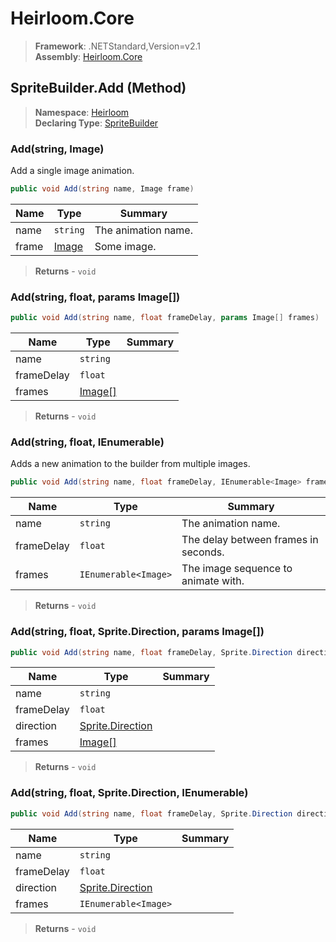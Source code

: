 # Heirloom.Core

> **Framework**: .NETStandard,Version=v2.1  
> **Assembly**: [Heirloom.Core][0]

## SpriteBuilder.Add (Method)

> **Namespace**: [Heirloom][0]  
> **Declaring Type**: [SpriteBuilder][1]

### Add(string, Image)

Add a single image animation.

```cs
public void Add(string name, Image frame)
```

| Name  | Type       | Summary             |
|-------|------------|---------------------|
| name  | `string`   | The animation name. |
| frame | [Image][2] | Some image.         |

> **Returns** - `void`

### Add(string, float, params Image[])

```cs
public void Add(string name, float frameDelay, params Image[] frames)
```

| Name       | Type         | Summary |
|------------|--------------|---------|
| name       | `string`     |         |
| frameDelay | `float`      |         |
| frames     | [Image[]][2] |         |

> **Returns** - `void`

### Add(string, float, IEnumerable<Image>)

Adds a new animation to the builder from multiple images.

```cs
public void Add(string name, float frameDelay, IEnumerable<Image> frames)
```

| Name       | Type                 | Summary                              |
|------------|----------------------|--------------------------------------|
| name       | `string`             | The animation name.                  |
| frameDelay | `float`              | The delay between frames in seconds. |
| frames     | `IEnumerable<Image>` | The image sequence to animate with.  |

> **Returns** - `void`

### Add(string, float, Sprite.Direction, params Image[])

```cs
public void Add(string name, float frameDelay, Sprite.Direction direction, params Image[] frames)
```

| Name       | Type                  | Summary |
|------------|-----------------------|---------|
| name       | `string`              |         |
| frameDelay | `float`               |         |
| direction  | [Sprite.Direction][3] |         |
| frames     | [Image[]][2]          |         |

> **Returns** - `void`

### Add(string, float, Sprite.Direction, IEnumerable<Image>)

```cs
public void Add(string name, float frameDelay, Sprite.Direction direction, IEnumerable<Image> frames)
```

| Name       | Type                  | Summary |
|------------|-----------------------|---------|
| name       | `string`              |         |
| frameDelay | `float`               |         |
| direction  | [Sprite.Direction][3] |         |
| frames     | `IEnumerable<Image>`  |         |

> **Returns** - `void`

[0]: ../../../Heirloom.Core.md
[1]: ../SpriteBuilder.md
[2]: ../Image.md
[3]: ../Sprite.Direction.md
